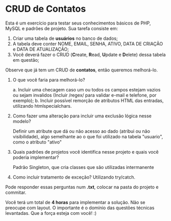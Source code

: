 # CRUD de Contatos

Esta é um exercício para testar seus conhecimentos básicos de PHP, MySQL e padrões de projeto. Sua tarefa consiste em:

 1. Criar uma tabela de **usuários** no banco de dados;
 2. A tabela deve conter NOME, EMAIL, SENHA, ATIVO, DATA DE CRIAÇÃO e DATA DE ATUALIZAÇÃO;
 3. Você deverá fazer o CRUD (**C**reate, **R**ead, **U**pdate e **D**elete) dessa tabela em questão;

Observe que já tem um CRUD de **contatos**, então queremos melhorá-lo.

 1. O que você faria para melhorá-lo?

    a. Incluir uma checagem caso um ou todos os campos estejam vazios ou sejam invalidos (Incluir /regex/ para validar e-mail e telefone, por exemplo);
    b. Incluir possível remorção de atributos HTML das entradas, utilizando htmlspecialchars.

 2. Como fazer uma alteração para incluir uma exclusão lógica nesse modelo?

    Definir um atribute que dá ou não acesso ao dado (atribui ou não visibilidade), algo semelhante ao o que foi utilizado na tabela "usuario", como o atributo "ativo"

 3. Quais padrões de projetos você identifica nesse projeto e quais você poderia implementar?

    Padrão Singleton, que cria classes que são utilizadas intermanente
    
 4. Como incluir tratamento de exceção?
   Utilizando try/catch. 

Pode responder essas perguntas num **.txt**, colocar na pasta do projeto e commitar.

  

Você terá um total de **4 horas** para implementar a solução. Não se preocupe com layout. O importante é o domínio das questões técnicas levantadas. Que a força esteja com você! :)
